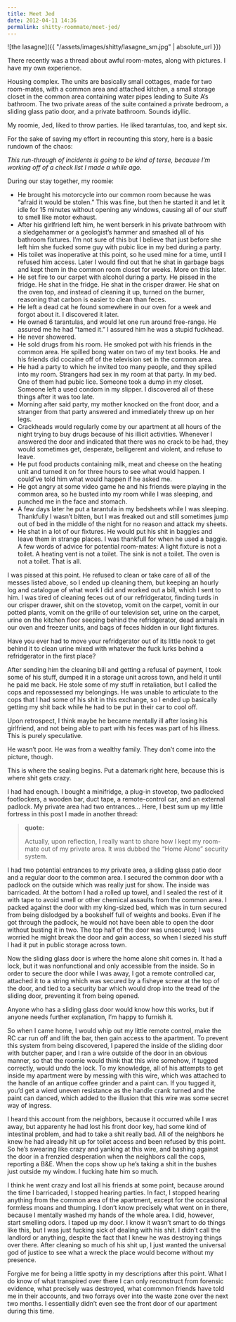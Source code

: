 ```yaml
---
title: Meet Jed
date: 2012-04-11 14:36
permalink: shitty-roommate/meet-jed/
---
```


![the lasagne]({{ "/assets/images/shitty/lasagne_sm.jpg" | absolute_url }})

There recently was a thread about awful room-mates, along with pictures. I have my own experience.

Housing complex. The units are basically small cottages, made for two room-mates, with a common area and attached kitchen, a small storage closet in the common area containing water pipes leading to Suite A’s bathroom. The two private areas of the suite contained a private bedroom, a sliding glass patio door, and a private bathroom. Sounds idyllic.

My roomie, Jed, liked to throw parties. He liked tarantulas, too, and kept six.

For the sake of saving my effort in recounting this story, here is a basic rundown of the chaos:

*This run-through of incidents is going to be kind of terse, because I’m working off of a check list I made a while ago.*

During our stay together, my roomie:

 - He brought his motorcycle into our common room because he was “afraid it would be stolen.” This was fine, but then he started it and let it idle for 15 minutes without opening any windows, causing all of our stuff to smell like motor exhaust.
 - After his girlfriend left him, he went berserk in his private bathroom with a sledgehammer or a geologist’s hammer and smashed all of his bathroom fixtures. I’m not sure of this but I believe that just before she left him she fucked some guy with pubic lice in my bed during a party.
 - His toilet was inoperative at this point, so he used mine for a time, until I refused him access. Later I would find out that he shat in garbage bags and kept them in the common room closet for weeks. More on this later.
 - He set fire to our carpet with alcohol during a party. He pissed in the fridge. He shat in the fridge. He shat in the crisper drawer. He shat on the oven top, and instead of cleaning it up, turned on the burner, reasoning that carbon is easier to clean than feces.
 - He left a dead cat he found somewhere in our oven for a week and forgot about it. I discovered it later.
 - He owned 6 tarantulas, and would let one run around free-range. He assured me he had “tamed it.” I assured him he was a stupid fuckhead.
 - He never showered.
 - He sold drugs from his room. He smoked pot with his friends in the common area. He spilled bong water on two of my text books. He and his friends did cocaine off of the television set in the common area.
 - He had a party to which he invited too many people, and they spilled into my room. Strangers had sex in my room at that party. In my bed. One of them had pubic lice. Someone took a dump in my closet. Someone left a used condom in my slipper. I discovered all of these things after it was too late.
 - Morning after said party, my mother knocked on the front door, and a stranger from that party answered and immediately threw up on her legs.
 - Crackheads would regularly come by our apartment at all hours of the night trying to buy drugs because of his illicit activities. Whenever I answered the door and indicated that there was no crack to be had, they would sometimes get, desperate, belligerent and violent, and refuse to leave.
 - He put food products containing milk, meat and cheese on the heating unit and turned it on for three hours to see what would happen. I could’ve told him what would happen if he asked me.
 - He got angry at some video game he and his friends were playing in the common area, so he busted into my room while I was sleeping, and punched me in the face and stomach.
 - A few days later he put a tarantula in my bedsheets while I was sleeping. Thankfully I wasn’t bitten, but I was freaked out and still sometimes jump out of bed in the middle of the night for no reason and attack my sheets.
 - He shat in a lot of our fixtures. He would put his shit in baggies and leave them in strange places. I was thankfull for when he used a baggie. A few words of advice for potential room-mates: A light fixture is not a toilet. A heating vent is not a toilet. The sink is not a toilet. The oven is not a toilet. That is all.

I was pissed at this point. He refused to clean or take care of all of the messes listed above, so I ended up cleaning them, but keeping an hourly log and catalogue of what work I did and worked out a bill, which I sent to him. I was tired of cleaning feces out of our refridgerator, finding turds in our crisper drawer, shit on the stovetop, vomit on the carpet, vomit in our potted plants, vomit on the grille of our television set, urine on the carpet, urine on the kitchen floor seeping behind the refridgerator, dead animals in our oven and freezer units, and bags of feces hidden in our light fixtures.

Have you ever had to move your refridgerator out of its little nook to get behind it to clean urine mixed with whatever the fuck lurks behind a refridgerator in the first place?

After sending him the cleaning bill and getting a refusal of payment, I took some of his stuff, dumped it in a storage unit across town, and held it until he paid me back. He stole some of my stuff in retaliation, but I called the cops and repossessed my belongings. He was unable to articulate to the cops that I had some of his shit in this exchange, so I ended up basically getting my shit back while he had to be put in their car to cool off.

Upon retrospect, I think maybe he became mentally ill after losing his girlfriend, and not being able to part with his feces was part of his illness. This is purely speculative.

He wasn’t poor. He was from a wealthy family. They don’t come into the picture, though.

This is where the sealing begins. Put a datemark right here, because this is where shit gets crazy.

I had had enough. I bought a minifridge, a plug-in stovetop, two padlocked footlockers, a wooden bar, duct tape, a remote-control car, and an external padlock. My private area had two entrances… Here, I best sum up my little fortress in this post I made in another thread:

>**quote:**
>
>Actually, upon reflection, I really want to share how I kept my room-mate out of my private area. It was dubbed the “Home Alone” security system.

I had two potential entrances to my private area, a sliding glass patio door and a regular door to the common area. I secured the common door with a padlock on the outside which was really just for show. The inside was barricaded. At the bottom I had a rolled up towel, and I sealed the rest of it with tape to avoid smell or other chemical assaults from the common area. I packed against the door with my king-sized bed, which was in turn secured from being dislodged by a bookshelf full of weights and books. Even if he got through the padlock, he would not have been able to open the door without busting it in two. The top half of the door was unsecured; I was worried he might break the door and gain access, so when I siezed his stuff I had it put in public storage across town.

Now the sliding glass door is where the home alone shit comes in. It had a lock, but it was nonfunctional and only accessible from the inside. So in order to secure the door while I was away, I got a remote controlled car, attached it to a string which was secured by a fisheye screw at the top of the door, and tied to a security bar which would drop into the tread of the sliding door, preventing it from being opened.

Anyone who has a sliding glass door would know how this works, but if anyone needs further explanation, I’m happy to furnish it.

So when I came home, I would whip out my little remote control, make the RC car run off and lift the bar, then gain access to the apartment. To prevent this system from being discovered, I papered the inside of the sliding door with butcher paper, and I ran a wire outside of the door in an obvious manner, so that the roomie would think that this wire somehow, if tugged correctly, would undo the lock. To my knowledge, all of his attempts to get inside my apartment were by messing with this wire, which was attached to the handle of an antique coffee grinder and a paint can. If you tugged it, you’d get a wierd uneven resistance as the handle crank turned and the paint can danced, which added to the illusion that this wire was some secret way of ingress.

I heard this account from the neighbors, because it occurred while I was away, but apparenty he had lost his front door key, had some kind of intestinal problem, and had to take a shit really bad. All of the neighbors he knew he had already hit up for toilet access and been refused by this point. So he’s swearing like crazy and yanking at this wire, and bashing against the door in a frenzied desperation when the neighbors call the cops, reporting a B&E. When the cops show up he’s taking a shit in the bushes just outside my window. I fucking hate him so much.

I think he went crazy and lost all his friends at some point, because around the time I barricaded, I stopped hearing parties. In fact, I stopped hearing anything from the common area of the apartment, except for the occasional formless moans and thumping. I don’t know precisely what went on in there, because I mentally washed my hands of the whole area. I did, however, start smelling odors. I taped up my door. I know it wasn’t smart to do things like this, but I was just fucking sick of dealing with his shit. I didn’t call the landlord or anything, despite the fact that I knew he was destroying things over there. After cleaning so much of his shit up, I just wanted the universal god of justice to see what a wreck the place would become without my presence.

Forgive me for being a little spotty in my descriptions after this point. What I do know of what transpired over there I can only reconstruct from forensic evidence, what precisely was destroyed, what commmon friends have told me in their accounts, and two forrays over into the waste zone over the next two months. I essentially didn’t even see the front door of our apartment during this time.